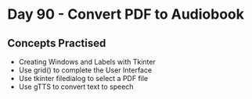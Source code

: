 # Day 90 - Convert PDF to Audiobook
## Concepts Practised
- Creating Windows and Labels with Tkinter
- Use grid() to complete the User Interface
- Use tkinter filedialog to select a PDF file
- Use gTTS to convert text to speech
